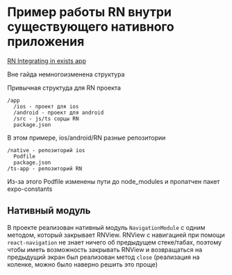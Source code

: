 # Пример работы RN внутри существующего нативного приложения

[RN Integrating in exists app](https://reactnative.dev/docs/integration-with-existing-apps)

Вне гайда немногоизменена структура

Привычная структуда для RN проекта

```
/app
  /ios - проект для ios
  /android - проект для android
  /src - js/ts сорцы RN
  package.json
```

В этом примере, ios/android/RN разные репозитории

```
/native - репозиторий ios
  Podfile
  package.json
/ts-app - репозиторий RN
```

Из-за этого Podfile изменены пути до node_modules и пропатчен пакет expo-constants


## Нативный модуль

В проекте реализован нативный модуль `NavigationModule` с одним методом, который закрывает RNView.
RNView с навигацией при помощи `react-navigation` не знает ничего об предыдущем стеке/табах, поэтому чтобы иметь возможность
закрывать RNView и возвращаться на предыдущий экран был реализован метод `close`
(реализация на коленке, можно было наверно решить это проще)


